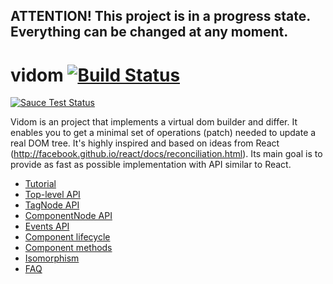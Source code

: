 ## ATTENTION! This project is in a progress state. Everything can be changed at any moment.

# vidom [![Build Status](https://secure.travis-ci.org/dfilatov/vidom.png)](http://travis-ci.org/dfilatov/vidom)
[![Sauce Test Status](https://saucelabs.com/browser-matrix/dfilatov81.svg)](https://saucelabs.com/u/dfilatov81)

Vidom is an project that implements a virtual dom builder and differ. It enables you to get a minimal set of operations (patch) needed to update a real DOM tree. It's highly inspired and based on ideas from React (http://facebook.github.io/react/docs/reconciliation.html). Its main goal is to provide as fast as possible implementation with API similar to React.

  * [Tutorial](wiki/Tutorial)
  * [Top-level API](wiki/Top-Level-API)
  * [TagNode API](wiki/TagNode-API)
  * [ComponentNode API](wiki/ComponentNode-API)
  * [Events API](Events-API)
  * [Component lifecycle](wiki/Component-lifecycle)
  * [Component methods](wiki/Component-methods)
  * [Isomorphism](wiki/Isomorphism)
  * [FAQ](wiki/FAQ)
